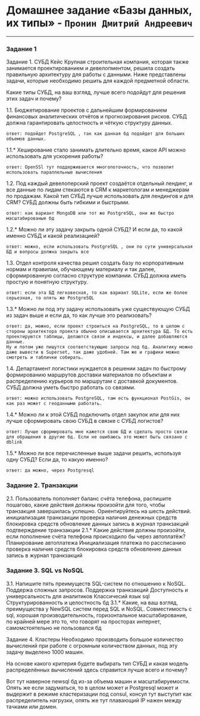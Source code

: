 # Домашнее задание  «Базы данных, их типы» - `Пронин Дмитрий Андреевич`

---

### Задание 1

Задание 1. СУБД
Кейс
Крупная строительная компания, которая также занимается проектированием и девелопментом, решила создать правильную архитектуру для работы с данными. Ниже представлены задачи, которые необходимо решить для каждой предметной области.

Какие типы СУБД, на ваш взгляд, лучше всего подойдут для решения этих задач и почему?

1.1. Бюджетирование проектов с дальнейшим формированием финансовых аналитических отчётов и прогнозирования рисков. СУБД должна гарантировать целостность и чёткую структуру данных. 
```
ответ: подойдет PostgreSQL , так как данная бд подойдет для больших объемов данных.
```
1.1.* Хеширование стало занимать длительно время, какое API можно использовать для ускорения работы?
```
ответ: OpenSSl тут поддерживается многопоточность, что позволит использовать параллельные вычисления
```
1.2. Под каждый девелоперский проект создаётся отдельный лендинг, и все данные по лидам стекаются в CRM к маркетологам и менеджерам по продажам. Какой тип СУБД лучше использовать для лендингов и для CRM? СУБД должны быть гибкими и быстрыми.
```
ответ: как вариант MongoDB или тот же PostgreSQL, они же быстро масштабированые бд
```
1.2.* Можно ли эту задачу закрыть одной СУБД? И если да, то какой именно СУБД и какой реализацией?
```
ответ: можно, если использовать PostgreSQL , они по сути универсальная БД и вопросы должна закрыть все
```
1.3. Отдел контроля качества решил создать базу по корпоративным нормам и правилам, обучающему материалу и так далее, сформированную согласно структуре компании. СУБД должна иметь простую и понятную структуру.
```
ответ: если эта БД легковесная, то как вариант SQLite, если же более серьезная, то опять же PostgreSQL
```
1.3.* Можно ли под эту задачу использовать уже существующую СУБД из задач выше и если да, то как лучше это реализовать?
```
ответ: да, можно, если проект строиться на PostgreSQL, то в целом с стороны архитектора проекта обычно описывается архитектура БД. То есть проектируются таблицы, делаются связи и индексы, и далее добавляются данные.
Ну и потом уже пишутся соответствующие запросы под бд. Аналитику можно даже вывести в Superset, так даже удобней. Там же и графики можно смотреть и таблички собирать.
```
1.4. Департамент логистики нуждается в решении задач по быстрому формированию маршрутов доставки материалов по объектам и распределению курьеров по маршрутам с доставкой документов. СУБД должна уметь быстро работать со связями.
```
ответ: можно использовать PostgreSQL, там есть функционал PostGis, он как раз может с геоданными работать.
```
1.4.* Можно ли к этой СУБД подключить отдел закупок или для них лучше сформировать свою СУБД в связке с СУБД логистов?
```
ответ: Лучше сформировать мне кажется свою БД и сделать просто связи для обращения в другие бд. Если не ошибаюсь это может быть связано с dblink
```
1.5.* Можно ли все перечисленные выше задачи решить, используя одну СУБД? Если да, то какую именно?
```
ответ: да можно, через Postgresql
```



### Задание 2. Транзакции
2.1. Пользователь пополняет баланс счёта телефона, распишите пошагово, какие действия должны произойти для того, чтобы транзакция завершилась успешно. Ориентируйтесь на шесть действий.
инициализация транкзакции 
проверка наличия денежных средств
блокировка средств
обновление данных 
запись в журнал транкзакций 
подтверждение транкзакции
2.1.* Какие действия должны произойти, если пополнение счёта телефона происходило бы через автоплатёж?
Планирование автоплатежа
Инициализация платежа по рассписанию
проверка наличия средств
блокировка средств
обновление данных 
запись в журнал транкзакций


### Задание 3. SQL vs NoSQL
3.1. Напишите пять преимуществ SQL-систем по отношению к NoSQL.
Поддержа сложных запросов.
Поддержка транкзакций 
Доступность и универсальность для аналитиков
Классичесий язык sql
Структурированность и целостность бд
3.1.* Какие, на ваш взгляд, преимущества у NewSQL систем перед SQL и NoSQL.
Совместимость с sql, хорошая производительность, горизонтальное масштабирование, по крайней мере это то, что говорят на просторах интернет, самомстоятельно не пользовался бд


Задание 4. Кластеры
Необходимо производить большое количество вычислений при работе с огромным количеством данных, под эту задачу выделено 1000 машин.

На основе какого критерия будете выбирать тип СУБД и какая модель распределённых вычислений здесь справится лучше всего и почему?

Вот тут наверное newsql бд из-за объема машин и масштабируемости. Опять же если задуматься, то в целом может и Postgresql может и выдержит в режиме кластеризации под consul, консул тут выступит как распределитель нагрузки, опять же тут плавающий IP нажен между тачками или домен.










